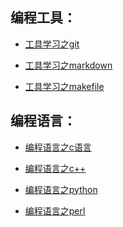 编程工具：
-----
* [工具学习之git](git/README.md)

* [工具学习之markdown](markdown/README.md)

* [工具学习之makefile](makefile/README.md)

编程语言：
-----
* [编程语言之c语言](cLanguage/README.md)

* [编程语言之c++](c++/README.md)

* [编程语言之python](python/README.md)

* [编程语言之perl](perl/README.md)
